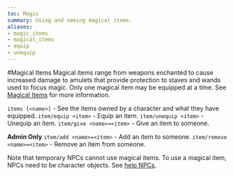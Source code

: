 ```yaml
---
toc: Magic
summary: Using and seeing magical items.
aliases:
- magic_items
- magical_items
- equip
- unequip
---
```

#Magical Items
Magical items range from weapons enchanted to cause increased damage to amulets that provide protection to staves and wands used to focus magic. Only one magical item may be equipped at a time. See [Magical Items](/wiki/magical_items) for more information.

`items [<name>]` - See the items owned by a character and what they have equipped.
`item/equip <item>` - Equip an item.
`item/unequip <item>` - Unequip an item.
`item/give <name>=<item>` - Give an item to someone.

**Admin Only**
`item/add <name>=<item>` - Add an item to someone.
`item/remove <name>=<item>` - Remove an item from someone.

Note that temporary NPCs cannot use magical items. To use a magical item, NPCs need to be character objects. See [help NPCs](/help/npc).
